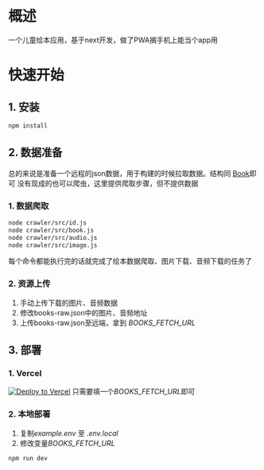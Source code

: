 # 概述

一个儿童绘本应用，基于next开发，做了PWA搁手机上能当个app用

# 快速开始
## 1. 安装
```sh
npm install
```

## 2. 数据准备

总的来说是准备一个远程的json数据，用于构建的时候拉取数据。结构同 [Book](src/types/book.ts)即可
没有现成的也可以爬虫，这里提供爬取步骤，但不提供数据

### 1. 数据爬取
```sh
node crawler/src/id.js
node crawler/src/book.js
node crawler/src/audio.js
node crawler/src/image.js
```
每个命令都能执行完的话就完成了绘本数据爬取、图片下载、音频下载的任务了

### 2. 资源上传

1. 手动上传下载的图片、音频数据
2. 修改books-raw.json中的图片、音频地址
3. 上传books-raw.json至远端，拿到 *BOOKS_FETCH_URL*

## 3. 部署

### 1. Vercel
[![Deploy to Vercel](https://vercel.com/button)](https://vercel.com/new/clone?repository-url=https%3A%2F%2Fgithub.com%2Fh2562961224%2FPicture-Book-Next&env=BOOKS_FETCH_URL&project-name=picture-book-next&repository-name=Picture-Book-Next)
只需要填一个*BOOKS_FETCH_URL*即可

### 2. 本地部署

1. 复制*example.env* 至 *.env.local*
2. 修改变量*BOOKS_FETCH_URL*
```sh
npm run dev
```

